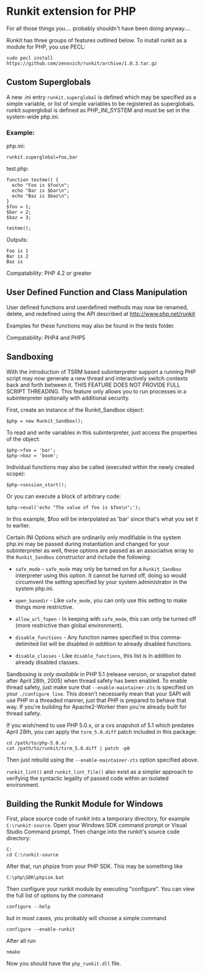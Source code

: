 Runkit extension for PHP
========================

For all those things you.... probably shouldn't have been doing anyway....

Runkit has three groups of features outlined below.  To install runkit as a module for PHP, you use PECL:

	sudo pecl install https://github.com/zenovich/runkit/archive/1.0.3.tar.gz


Custom Superglobals
-------------------

A new .ini entry `runkit.superglobal` is defined which may be specified as a simple variable, or list of simple variables to be registered as superglobals.  runkit.superglobal is defined as PHP_INI_SYSTEM and must be set in the system-wide php.ini.

### Example:

php.ini:

	runkit.superglobal=foo,bar

test.php:

	function testme() {
	  echo "Foo is $foo\n";
	  echo "Bar is $bar\n";
	  echo "Baz is $baz\n";
	}
	$foo = 1;
	$bar = 2;
	$baz = 3;

	testme();

Outputs:

	Foo is 1
	Bar is 2
	Baz is


Compatability: PHP 4.2 or greater


User Defined Function and Class Manipulation
--------------------------------------------

User defined functions and userdefined methods may now be renamed, delete, and redefined using the API described at http://www.php.net/runkit

Examples for these functions may also be found in the tests folder.

Compatability: PHP4 and PHP5


Sandboxing
----------

With the introduction of TSRM based subinterpreter support a running PHP script may now generate a new thread and interactively switch contexts back and forth between it.  THIS FEATURE DOES NOT PROVIDE FULL SCRIPT THREADING.  This feature only allows you to run processes in a subinterpreter optionally with additional security.

First, create an instance of the Runkit_Sandbox object:

	$php = new Runkit_Sandbox();

To read and write variables in this subinterpreter, just access the properties of the object:

	$php->foo = 'bar';
	$php->baz = 'boom';

Individual functions may also be called (executed within the newly created scope):

	$php->session_start();

Or you can execute a block of arbitrary code:

	$php->eval('echo "The value of foo is $foo\n";');

In this example, $foo will be interpolated as 'bar' since that's what you set it to earlier.

Certain INI Options which are ordinarily only modifiable in the system php.ini may be passed during instantiation and changed for your subinterpreter as well, these options are passed as an associative array to the `Runkit_Sandbox` constructor and include the following:

* `safe_mode` - `safe_mode` may only be turned on for a `Runkit_Sandbox` interpreter using this option.  It cannot be turned off, doing so would circumvent the setting specified by your system administrator in the system php.ini.

* `open_basedir` - Like `safe_mode`, you can only use this setting to make things more restrictive.

* `allow_url_fopen` - In keeping with `safe_mode`, this can only be turned off (more restrictive than global environment).

* `disable_functions` - Any function names specified in this comma-delimited list will be disabled *in addition to* already disabled functions.

* `disable_classes` - Like `disable_functions`, this list is in addition to already disabled classes.

Sandboxing is *only available* in PHP 5.1 (release version, or snapshot dated after April 28th, 2005) when thread safety has been enabled.  To enable thread safety, just make sure that `--enable-maintainer-zts` is specified on your `./configure line`.  This doesn't necessarily mean that your SAPI will use PHP in a threaded manner, just that PHP is prepared to behave that way.  If you're building for Apache2-Worker then you're already built for thread safety.

If you wish/need to use PHP 5.0.x, or a cvs snapshot of 5.1 which predates April 28th, you can apply the `tsrm_5.0.diff` patch included in this package:

	cd /path/to/php-5.0.x/
	cat /path/to/runkit/tsrm_5.0.diff | patch -p0

Then just rebuild using the `--enable-maintainer-zts` option specified above.

`runkit_lint()` and `runkit_lint_file()` also exist as a simpler approach to verifying the syntactic legality of passed code within an isolated environment.


Building the Runkit Module for Windows
--------------------------------------

First, place source code of runkit into a temporary directory, for example `C:\runkit-source`.  Open your Windows SDK command prompt or Visual Studio Command prompt.  Then change into the runkit's source code directory:

	C:
	cd C:\runkit-source

After that, run phpize from your PHP SDK. This may be something like

	C:\php\SDK\phpize.bat

Then configure your runkit module by executing "configure". You can view the full list of options by the command

	configure --help

but in most cases, you probably will choose a simple command

	configure --enable-runkit

After all run

	nmake

Now you should have the `php_runkit.dll` file.

